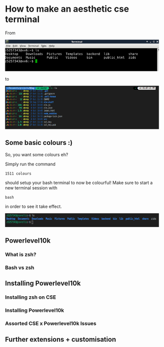 # How to make an aesthetic cse terminal

From

![Basic bland terminal](assets/images/basic-terminal.png)

to

![Basic bland terminal](assets/images/pretty-terminal.png)

## Some basic colours :)

So, you want some colours eh?

Simply run the command

```
1511 colours
```

should setup your bash terminal to now be colourful! Make sure to start a new terminal session with

```
bash
```

in order to see it take effect.

![Basic bland terminal](assets/images/1511-colours.png)

## Powerlevel10k

### What is zsh?

### Bash vs zsh

## Installing Powerlevel10k

### Installing zsh on CSE

### Installing Powerlevel10k

### Assorted CSE x Powerlevel10k Issues

## Further extensions + customisation
